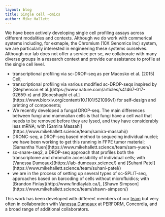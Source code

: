 ```yaml
---
layout: blog
title: Single cell -omics
author: Mike Hallett
---
```


We have been actively developing single cell profiling assays 
across  different modalities and contexts.
Although we do work with commerical systems including, for exmaple, the Chromium (10X Genomics Inc) system, 
we are particularly interested in engineering these systems ourselves.
Although our lab does not offer a service per se, 
we  collaborate with many diverse groups in a research context and
provide our assistance to profile at the single cell level.

<ul>
<li> transcriptional profiling via sc-DROP-seq as per Macosko et al. (2015) Cell;</li>
<li> transcriptional profiling via various modified sc-DROP-seqs inspired by [Stephenson et al.](https://www.nature.com/articles/s41467-017-02659-x) and [Booeshaghi et al.](https://www.biorxiv.org/content/10.1101/521096v1) for self-design and printing of components;</li>
<li>We recently developed a fungal DROP-seq. The main differences between fungi and mammalian cells is that fungi have a cell wall that needs to be removed before they are lysed, and they have considerably less mRNA; with [Samira Massahi](https://www.mikehallett.science/team/samira-massahi/)
</li>
<li>DRONC-seq, a DROP-seq based method to sequecing individual nuclei; we have been working to get this running in FFPE tumor material;
[Samantha Yuen](https://www.mikehallett.science/team/sam-yuen/)</li>
<li> sc-snare-seq2, a DROP-seq approach that profiles both the transcriptome and chromatin accessibility of individual cells;
with [Vanessa Dumeaux](https://lab-dumeaux.science/) and [Suhani Patel](https://www.mikehallett.science/team/suhani-patel/)</li>
<li> we are in the process of setting up several types of sc-SPLIT-seq, approaches based on barcoding of cells without microfluidics;
with [Brandon Finlay](http://www.findlaylab.ca/), [Shawn Simpson](https://www.mikehallett.science/team/shawn-simpson/)</li>
</ul>





This work has been developed with different members of our [team](https://www.mikehallett.science/team/) 
but very often in collaboration with [Vanessa Dumeaux](https://lab-dumeaux.science/) at PERFORM, Concordia,
and a broad range of additional collaborators.
